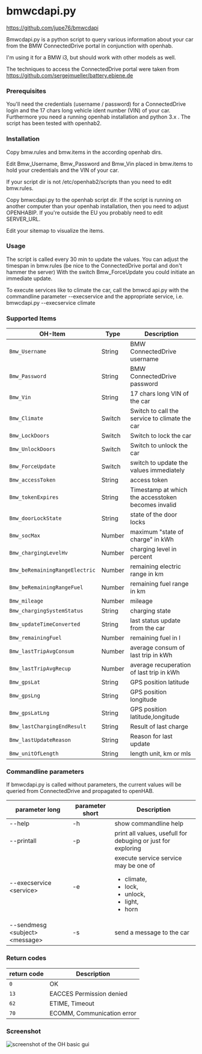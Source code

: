 # bmwcdapi.py 
https://github.com/jupe76/bmwcdapi

Bmwcdapi.py is a python script to query various information about your car from the BMW ConnectedDrive portal 
in conjunction with openhab.

I'm using it for a BMW i3, but should work with other models as well.

The techniques to access the ConnectedDrive portal were taken from https://github.com/sergejmueller/battery.ebiene.de

### Prerequisites
You'll need the credentials (username / password) for a ConnectedDrive login and the 17 chars long vehicle ident number (VIN) 
of your car.
Furthermore you need a running openhab installation and python 3.x . The script has been tested with openhab2.

### Installation
Copy bmw.rules and bmw.items in the according openhab dirs.

Edit Bmw_Username, Bmw_Password and Bmw_Vin placed in bmw.items to hold your credentials and the VIN of your car.

If your script dir is not /etc/openhab2/scripts than you need to edit bmw.rules.

Copy bmwcdapi.py to the openhab script dir. If the script is running on another computer than your openhab installation, 
then you need to adjust OPENHABIP.
If you're outside the EU you probably need to edit SERVER_URL.

Edit your sitemap to visualize the items.

### Usage
The script is called every 30 min to update the values. You can adjust the timespan in bmw.rules (be nice to the 
ConnectedDrive portal and don't hammer the server)
With the switch Bmw_ForceUpdate you could initiate an immediate update.

To execute services like to climate the car, call the bmwcd api.py with the commandline parameter --execservice 
and the appropriate service, i.e. bmwcdapi.py --execservice climate

### Supported Items

| OH-Item                       | Type   | Description                        |
| ----------------------------- | ------ |------------------------------------|
|`Bmw_Username`                 | String | BMW ConnectedDrive username        |
|`Bmw_Password`                 | String | BMW ConnectedDrive password        |
|`Bmw_Vin`                      | String | 17 chars long VIN of the car       |
|`Bmw_Climate`                  | Switch | Switch to call the service to climate the car |
|`Bmw_LockDoors`                | Switch | Switch to lock the car             |
|`Bmw_UnlockDoors`              | Switch | Switch to unlock the car           |
|`Bmw_ForceUpdate`              | Switch | switch to update the values immediately|
|`Bmw_accessToken`              | String | access token                       |
|`Bmw_tokenExpires`             | String | Timestamp at which the accesstoken becomes invalid |
|`Bmw_doorLockState`            | String | state of the door locks            |
|`Bmw_socMax`                   | Number | maximum "state of charge" in kWh   |
|`Bmw_chargingLevelHv`          | Number | charging level in percent          |
|`Bmw_beRemainingRangeElectric` | Number | remaining electric range in km     |
|`Bmw_beRemainingRangeFuel`     | Number | remaining fuel range in km         |
|`Bmw_mileage`                  | Number | mileage                            |
|`Bmw_chargingSystemStatus`     | String | charging state                     |
|`Bmw_updateTimeConverted`      | String | last status update from the car    |
|`Bmw_remainingFuel`            | Number | remaining fuel in l                |
|`Bmw_lastTripAvgConsum`        | Number | average consum of last trip in kWh |
|`Bmw_lastTripAvgRecup`         | Number | average recuperation of last trip in kWh| 
|`Bmw_gpsLat`                   | String | GPS position latitude              | 
|`Bmw_gpsLng`                   | String | GPS position longitude             |
|`Bmw_gpsLatLng`                | String | GPS position latitude,longitude    |
|`Bmw_lastChargingEndResult`    | String | Result of last charge              |
|`Bmw_lastUpdateReason`         | String | Reason for last update             |
|`Bmw_unitOfLength`             | String | length unit, km or mls             |

### Commandline parameters
If bmwcdapi.py is called without parameters, the current values will be queried from ConnectedDrive and propagated to openHAB.

| parameter long         | parameter short | Description                                                 |
| ---------------------- | ----------------|-------------------------------------------------------------|
|--help                  | -h              | show commandline help                                       |
|--printall              | -p              | print all values, usefull for debuging or just for exploring|
|--execservice \<service\> | -e              | execute service service may be one of <ul><li>climate,</li><li>lock,</li><li>unlock,</li><li>light,</li><li>horn|</li></ul>|
|--sendmesg \<subject\> \<message\>| -s              | send a message to the car             | 

### Return codes

| return code  | Description                        |
| ------------ | -----------------------------------|
|`0`           |OK                                  |
|`13`          | EACCES Permission denied           |
|`62`          | ETIME, Timeout                     |
|`70`          | ECOMM, Communication error         |

### Screenshot

![screenshot of the OH basic gui](https://raw.githubusercontent.com/jupe76/bmwcdapi/master/img/bmwcd_basicgui.jpg "Screenshot of the OH basic gui")

